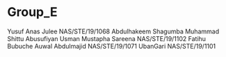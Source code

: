# Group_E
Yusuf Anas Julee NAS/STE/19/1068
Abdulhakeem Shagumba
Muhammad Shittu
Abusufiyan
Usman Mustapha Sareena NAS/STE/19/1102
Fatihu Bubuche
Auwal Abdulmajid NAS/STE/19/1071
UbanGari NAS/STE/19/1101
